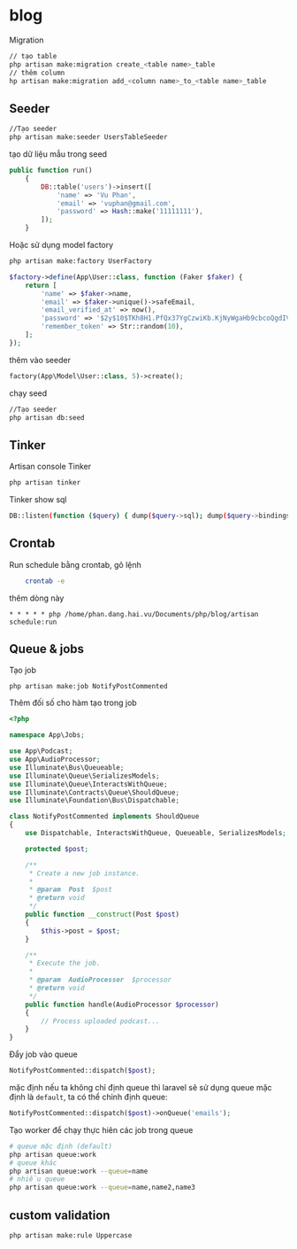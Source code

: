 # blog
Migration

```bash
// tạo table
php artisan make:migration create_<table name>_table
// thêm column
hp artisan make:migration add_<column name>_to_<table name>_table
```

## Seeder

```bash
//Tạo seeder
php artisan make:seeder UsersTableSeeder
```

tạo dữ liệu mẫu trong seed
```php
public function run()
    {
        DB::table('users')->insert([
            'name' => 'Vu Phan',
            'email' => 'vuphan@gmail.com',
            'password' => Hash::make('11111111'),
        ]);
    }
```

Hoặc sử dụng model factory

```bash
php artisan make:factory UserFactory
```

```php
$factory->define(App\User::class, function (Faker $faker) {
    return [
        'name' => $faker->name,
        'email' => $faker->unique()->safeEmail,
        'email_verified_at' => now(),
        'password' => '$2y$10$TKh8H1.PfQx37YgCzwiKb.KjNyWgaHb9cbcoQgdIVFlYg7B77UdFm', // secret
        'remember_token' => Str::random(10),
    ];
});
```
thêm vào seeder
```php
factory(App\Model\User::class, 5)->create();
```
chạy seed
```bash
//Tạo seeder
php artisan db:seed
```
## Tinker
Artisan console
Tinker
```bash
php artisan tinker
```
Tinker show sql
```bash
DB::listen(function ($query) { dump($query->sql); dump($query->bindings); dump($query->time); });
```
## Crontab
Run schedule bằng crontab, gõ lệnh
```bash
    crontab -e
```

thêm dòng này
```
* * * * * php /home/phan.dang.hai.vu/Documents/php/blog/artisan schedule:run
```

## Queue & jobs

Tạo job
```
php artisan make:job NotifyPostCommented
```
Thêm đối số cho hàm tạo trong job

```php
<?php

namespace App\Jobs;

use App\Podcast;
use App\AudioProcessor;
use Illuminate\Bus\Queueable;
use Illuminate\Queue\SerializesModels;
use Illuminate\Queue\InteractsWithQueue;
use Illuminate\Contracts\Queue\ShouldQueue;
use Illuminate\Foundation\Bus\Dispatchable;

class NotifyPostCommented implements ShouldQueue
{
    use Dispatchable, InteractsWithQueue, Queueable, SerializesModels;

    protected $post;

    /**
     * Create a new job instance.
     *
     * @param  Post  $post
     * @return void
     */
    public function __construct(Post $post)
    {
        $this->post = $post;
    }

    /**
     * Execute the job.
     *
     * @param  AudioProcessor  $processor
     * @return void
     */
    public function handle(AudioProcessor $processor)
    {
        // Process uploaded podcast...
    }
}
```

Đẩy job vào queue

```php
NotifyPostCommented::dispatch($post);
```

mặc định nếu ta không chỉ định queue thì laravel sẽ sử dụng queue mặc định là `default`, ta có thể chỉnh định queue:

```php
NotifyPostCommented::dispatch($post)->onQueue('emails');
```

Tạo worker để chạy thực hiên các job trong queue

```bash
# queue mặc định (default)
php artisan queue:work
# queue khác
php artisan queue:work --queue=name
# nhiều queue
php artisan queue:work --queue=name,name2,name3
```
## custom validation

```
php artisan make:rule Uppercase
```

